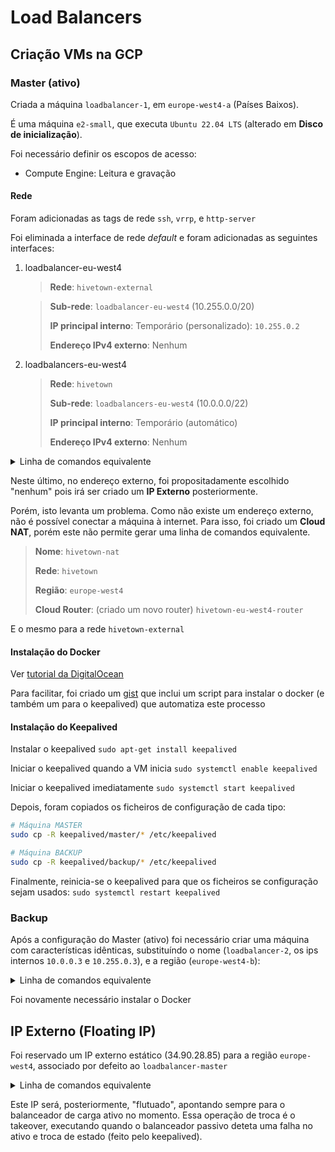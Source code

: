 # Load Balancers

## Criação VMs na GCP

### Master (ativo)

Criada a máquina `loadbalancer-1`, em `europe-west4-a` (Países Baixos).

É uma máquina `e2-small`, que executa `Ubuntu 22.04 LTS` (alterado em **Disco de inicialização**).

Foi necessário definir os escopos de acesso:
- Compute Engine: Leitura e gravação

#### Rede
Foram adicionadas as tags de rede `ssh`, `vrrp`, e `http-server`

Foi eliminada a interface de rede *default* e foram adicionadas as seguintes interfaces:
1. loadbalancer-eu-west4
    > **Rede**: `hivetown-external`

    > **Sub-rede**: `loadbalancer-eu-west4` (10.255.0.0/20)
    > 
    > **IP principal interno**: Temporário (personalizado): `10.255.0.2`
    > 
    > **Endereço IPv4 externo**: Nenhum
2. loadbalancers-eu-west4
    > **Rede**: `hivetown`
    > 
    > **Sub-rede**: `loadbalancers-eu-west4` (10.0.0.0/22)
    > 
    > **IP principal interno**: Temporário (automático)
    > 
    > **Endereço IPv4 externo**: Nenhum

<details>
<summary>Linha de comandos equivalente</summary>

```bash
gcloud compute instances create loadbalancer-1 \
    --project=hivetown \
    --zone=europe-west4-a \
    --machine-type=e2-small \
    --network-interface=private-network-ip=10.255.0.2,subnet=loadbalancer-eu-west4,no-address \
    --network-interface=private-network-ip=10.0.0.2,subnet=loadbalancers-eu-west4,no-address \
    --maintenance-policy=MIGRATE \
    --provisioning-model=STANDARD \
    --service-account=433774389779-compute@developer.gserviceaccount.com \
    --scopes=https://www.googleapis.com/auth/devstorage.read_only,https://www.googleapis.com/auth/compute,https://www.googleapis.com/auth/servicecontrol,https://www.googleapis.com/auth/service.management.readonly,https://www.googleapis.com/auth/logging.write,https://www.googleapis.com/auth/monitoring.write,https://www.googleapis.com/auth/trace.append \
    --tags=ssh,vrrp,http-server \
    --create-disk=auto-delete=yes,boot=yes,device-name=loadbalancer-1,image=projects/ubuntu-os-cloud/global/images/ubuntu-2204-jammy-v20230415,mode=rw,size=10,type=projects/hivetown/zones/europe-west4-a/diskTypes/pd-balanced \
    --no-shielded-secure-boot \
    --shielded-vtpm \
    --shielded-integrity-monitoring \
    --labels=ec-src=vm_add-gcloud \
    --reservation-affinity=any \
    --deletion-protection
```
</details>


Neste último, no endereço externo, foi propositadamente escolhido "nenhum" pois irá ser criado um **IP Externo** posteriormente.

Porém, isto levanta um problema. Como não existe um endereço externo, não é possível conectar a máquina à internet.
Para isso, foi criado um **Cloud NAT**, porém este não permite gerar uma linha de comandos equivalente.
> **Nome**: `hivetown-nat`
> 
> **Rede**: `hivetown`
> 
> **Região**: `europe-west4`
> 
> **Cloud Router**: (criado um novo router) `hivetown-eu-west4-router`

E o mesmo para a rede `hivetown-external`

#### Instalação do Docker
Ver [tutorial da DigitalOcean](https://www.digitalocean.com/community/tutorials/how-to-install-and-use-docker-on-ubuntu-20-04#step-1-installing-docker)

Para facilitar, foi criado um [gist](https://gist.github.com/luckspt/844520409d7410d5a7b0e8f153d8e7e0) que inclui um script para instalar o docker (e também um para o keepalived) que automatiza este processo
#### Instalação do Keepalived

Instalar o keepalived
`sudo apt-get install keepalived`

Iniciar o keepalived quando a VM inicia
`sudo systemctl enable keepalived`

Iniciar o keepalived imediatamente
`sudo systemctl start keepalived`

Depois, foram copiados os ficheiros de configuração de cada tipo:
```bash
# Máquina MASTER
sudo cp -R keepalived/master/* /etc/keepalived

# Máquina BACKUP
sudo cp -R keepalived/backup/* /etc/keepalived
```

Finalmente, reinicia-se o keepalived para que os ficheiros se configuração sejam usados:
`sudo systemctl restart keepalived`

### Backup
Após a configuração do Master (ativo) foi necessário criar uma máquina com características idênticas, substituíndo o nome (`loadbalancer-2`, os ips internos `10.0.0.3` e `10.255.0.3`), e a região (`europe-west4-b`):

<details>
<summary>Linha de comandos equivalente</summary>

```bash
gcloud compute instances create loadbalancer-2 \
    --project=hivetown \
    --zone=europe-west4-b \
    --machine-type=e2-small \
    --network-interface=private-network-ip=10.255.0.3,subnet=loadbalancer-eu-west4,no-address \
    --network-interface=private-network-ip=10.0.0.3,subnet=loadbalancers-eu-west4,no-address \
    --maintenance-policy=MIGRATE \
    --provisioning-model=STANDARD \
    --service-account=433774389779-compute@developer.gserviceaccount.com \
    --scopes=https://www.googleapis.com/auth/devstorage.read_only,https://www.googleapis.com/auth/compute,https://www.googleapis.com/auth/servicecontrol,https://www.googleapis.com/auth/service.management.readonly,https://www.googleapis.com/auth/logging.write,https://www.googleapis.com/auth/monitoring.write,https://www.googleapis.com/auth/trace.append \
    --tags=ssh,vrrp,http-server \
    --create-disk=auto-delete=yes,boot=yes,device-name=loadbalancer-2,image=projects/ubuntu-os-cloud/global/images/ubuntu-2204-jammy-v20230415,mode=rw,size=10,type=projects/hivetown/zones/europe-west4-b/diskTypes/pd-balanced \
    --no-shielded-secure-boot \
    --shielded-vtpm \
    --shielded-integrity-monitoring \
    --labels=ec-src=vm_add-gcloud \
    --reservation-affinity=any \
    --deletion-protection
```
</details>

Foi novamente necessário instalar o Docker

## IP Externo (Floating IP)
Foi reservado um IP externo estático (34.90.28.85) para a região `europe-west4`, associado por defeito ao `loadbalancer-master`

<details>
<summary>Linha de comandos equivalente</summary>

```bash
gcloud compute addresses create hivetown-external --project=hivetown --region=europe-west4

gcloud compute instances add-access-config loadbalancer-master --project=hivetown --zone=europe-west4-a --address=34.90.28.85
```
</details>

Este IP será, posteriormente, "flutuado", apontando sempre para o balanceador de carga ativo no momento. Essa operação de troca é o takeover, executando quando o balanceador passivo deteta uma falha no ativo e troca de estado (feito pelo keepalived).
